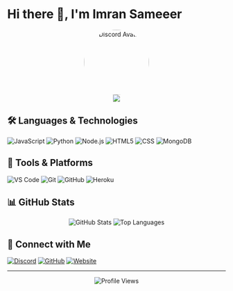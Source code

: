 
# Hi there 👋, I'm Imran Sameeer

<div align="center">
  <img src="https://images-ext-1.discordapp.net/external/jDshiXGuWtrMDCHfutrFYrVV_GPCR32hOeb4nB-uPGY/%3Fsize%3D4096/https/cdn.discordapp.com/avatars/880010973216387193/7eed40114f111eb2893284859b7163ac.webp?format=webp)](https://media.discordapp.net/attachments/1359148271536312440/1363971117856854187/7eed40114f111eb2893284859b7163ac.png?ex=6807f897&is=6806a717&hm=66db5612aa10de5cbe1fcd9d8efd807becb8106e95687ce0663bcac08dbd1941&=&format=webp&quality=lossless" alt="Discord Avatar" width="150" style="border-radius:50%;"/>
  <br/>
  <img src="https://img.shields.io/badge/Discord-YourName%231234-5865F2?style=for-the-badge&logo=discord&logoColor=white"/>
</div>

## 🛠️ Languages & Technologies

![JavaScript](https://img.shields.io/badge/JavaScript-F7DF1E?style=for-the-badge&logo=javascript&logoColor=black)
![Python](https://img.shields.io/badge/Python-3776AB?style=for-the-badge&logo=python&logoColor=white)
![Node.js](https://img.shields.io/badge/Node.js-43853D?style=for-the-badge&logo=node.js&logoColor=white)
![HTML5](https://img.shields.io/badge/HTML5-E34F26?style=for-the-badge&logo=html5&logoColor=white)
![CSS](https://img.shields.io/badge/CSS3-1572B6?style=for-the-badge&logo=css3&logoColor=white)
![MongoDB](https://img.shields.io/badge/MongoDB-4EA94B?style=for-the-badge&logo=mongodb&logoColor=white)

## 🔧 Tools & Platforms

![VS Code](https://img.shields.io/badge/VS_Code-0078D4?style=for-the-badge&logo=visual%20studio%20code&logoColor=white)
![Git](https://img.shields.io/badge/Git-F05032?style=for-the-badge&logo=git&logoColor=white)
![GitHub](https://img.shields.io/badge/GitHub-100000?style=for-the-badge&logo=github&logoColor=white)
![Heroku](https://img.shields.io/badge/Heroku-430098?style=for-the-badge&logo=heroku&logoColor=white)

## 📊 GitHub Stats

<div align="center">
  <img src="https://github-readme-stats.vercel.app/api?username=YOURUSERNAME&show_icons=true&theme=radical" alt="GitHub Stats" />
  <img src="https://github-readme-stats.vercel.app/api/top-langs/?username=YOURUSERNAME&layout=compact&theme=radical" alt="Top Languages" />
</div>

## 🤝 Connect with Me

[![Discord](https://img.shields.io/badge/Discord-YourName%231234-7289DA?style=for-the-badge&logo=discord&logoColor=white)](https://discord.gg/your-server)
[![GitHub](https://img.shields.io/badge/GitHub-YOURUSERNAME-181717?style=for-the-badge&logo=github&logoColor=white)](https://github.com/YOURUSERNAME)
[![Website](https://img.shields.io/badge/Website-YourSite.com-FF7139?style=for-the-badge&logo=Firefox-Browser&logoColor=white)](https://your-website.com)

---
<div align="center">
  <img src="https://komarev.com/ghpvc/?username=YOURUSERNAME&color=blue&style=flat-square&label=Profile+Views" alt="Profile Views"/>
</div>
